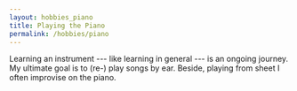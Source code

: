 ```yaml
---
layout: hobbies_piano
title: Playing the Piano
permalink: /hobbies/piano
---
```


Learning an instrument --- like learning in general --- is an ongoing journey. My ultimate goal is to (re-) play songs by ear. Beside, playing from sheet I often improvise on the piano.